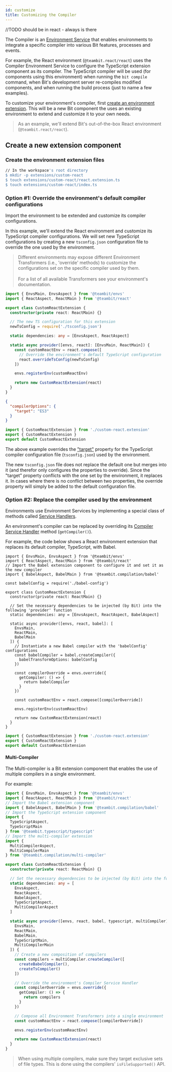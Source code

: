 ```yaml
---
id: customize
title: Customizing the Compiler
---
```


//TODO should be in react - always is there

The Compiler is an [Environment Service](/building-with-bit/environments) that enables environments to integrate a specific compiler into various Bit features, processes and events.

For example, the React environment (`@teambit.react/react`) uses the Compiler Environment Service to configure the TypeScript extension component as its compiler. The TypeScript compiler will be used (for components using this environment) when running the `bit compile` command, when Bit's development server re-compiles modified components, and when running the build process (just to name a few examples).

To customize your environment's compiler, first [create an environment extension](/building-with-bit/environments). This will be a new Bit component the uses an existing environment to extend and customize it to your own needs.

> As an example, we'll extend Bit's out-of-the-box React environment (`@teambit.react/react`).

## Create a new extension component

### Create the environment extension files

```bash
// In the workspace's root directory
$ mkdir -p extensions/custom-react
$ touch extensions/custom-react/react.extension.ts
$ touch extensions/custom-react/index.ts
```

### Option #1: Override the environment's default compiler configurations

Import the environment to be extended and customize its compiler configurations.

In this example, we'll extend the React environment and customize its TypeScript compiler configurations. We will set new TypeScript configurations by creating a new `tsconfig.json` configuration file to override the one used by the environment.

> Different environments may expose different Environment Transformers (i.e., 'override' methods) to customize the configurations set on the specific compiler used by them. <br /> <br />
> For a list of all available Transformers see your environment's documentation.

```typescript
import { EnvsMain, EnvsAspect } from '@teambit/envs'
import { ReactAspect, ReactMain } from '@teambit/react'

export class CustomReactExtension {
  constructor(private react: ReactMain) {}

  // The new TS configuration for this extension
  newTsConfig = require('./tsconfig.json')

  static dependencies: any = [EnvsAspect, ReactAspect]

  static async provider([envs, react]: [EnvsMain, ReactMain]) {
    const customReactEnv = react.compose([
      // Override the environment's default TypeScript configuration
      react.overrideTsConfig(newTsConfig)
    ])

    envs.registerEnv(customReactEnv)

    return new CustomReactExtension(react)
  }
}
```

```json
{
  "compilerOptions": {
    "target": "ES3"
  }
}
```

```ts
import { CustomReactExtension } from './custom-react.extension'
export { CustomReactExtension }
export default CustomReactExtension
```

The above example overrides the ["target"](https://www.typescriptlang.org/tsconfig#target) property for the TypeScript compiler configuration file (`tsconfig.json`) used by the environment.

The new `tsconfig.json` file does not replace the default one but merges into it (and therefor only configures the properties to override). Since the "target" property conflicts with the one set by the environment, it replaces it. In cases where there is no conflict between two properties, the override property will simply be added to the default configuration file.

### Option #2: Replace the compiler used by the environment

Environments use Environment Services by implementing a special class of methods called [Service Handlers](/building-with-bit/environments).

An environment's compiler can be replaced by overriding its [Compiler Service Handler](/building-with-bit/environments#getcompiler) method (`getCompiler()`).

For example, the code below shows a React environment extension that replaces its default compiler, TypeScript, with Babel.

```tsx
import { EnvsMain, EnvsAspect } from '@teambit/envs'
import { ReactAspect, ReactMain } from '@teambit/react'
// Import the Babel extension component to configure it and set it as the new compiler
import { BabelAspect, BabelMain } from '@teambit.compilation/babel'

const babelConfig = require('./babel-config')

export class CustomReactExtension {
  constructor(private react: ReactMain) {}

  // Set the necessary dependencies to be injected (by Bit) into the following 'provider' function
  static dependencies: any = [EnvsAspect, ReactAspect, BabelAspect]

  static async provider([envs, react, babel]: [
    EnvsMain,
    ReactMain,
    BabelMain
  ]) {
    // Instantiate a new Babel compiler with the 'babelConfig' configurations
    const babelCompiler = babel.createCompiler({
      babelTransformOptions: babelConfig
    })

    const compilerOverride = envs.override({
      getCompiler: () => {
        return babelCompiler
      }
    })

    const customReactEnv = react.compose([compilerOverride])

    envs.registerEnv(customReactEnv)

    return new CustomReactExtension(react)
  }
}
```

```ts
import { CustomReactExtension } from './custom-react.extension'
export { CustomReactExtension }
export default CustomReactExtension
```

#### Multi-Compiler

The Multi-compiler is a Bit extension component that enables the use of multiple compilers in a single environment.

For example:

```typescript
import { EnvsMain, EnvsAspect } from '@teambit/envs'
import { ReactAspect, ReactMain } from '@teambit/react'
// Import the Babel extension component
import { BabelAspect, BabelMain } from '@teambit.compilation/babel'
// Import the TypeScript extension component
import {
  TypeScriptAspect,
  TypeScriptMain
} from '@teambit.typescript/typescript'
// Import the multi-compiler extension
import {
  MultiCompilerAspect,
  MultiCompilerMain
} from '@teambit.compilation/multi-compiler'

export class CustomReactExtension {
  constructor(private react: ReactMain) {}

  // Set the necessary dependencies to be injected (by Bit) into the following 'provider' function
  static dependencies: any = [
    EnvsAspect,
    ReactAspect,
    BabelAspect,
    TypeScriptAspect,
    MultiCompilerAspect
  ]

  static async provider([envs, react, babel, typescript, multiCompiler]: [
    EnvsMain,
    ReactMain,
    BabelMain,
    TypeScriptMain,
    MultiCompilerMain
  ]) {
    // Create a new composition of compilers
    const compilers = multiCompiler.createCompiler([
      createBabelCompiler(),
      createTsCompiler()
    ])

    // Override the environment's Compiler Service Handler
    const compilerOverride = envs.override({
      getCompiler: () => {
        return compilers
      }
    })

    // Compose all Environment Transformers into a single environment
    const customReactEnv = react.compose([compilerOverride])

    envs.registerEnv(customReactEnv)

    return new CustomReactExtension(react)
  }
}
```

> When using multiple compilers, make sure they target exclusive sets of file types. This is done using the compilers' `isFileSupported()` API.
